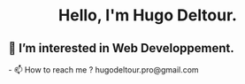 <h1 align=center>Hello, I'm Hugo Deltour.</h1>
<h2>👀 I’m interested in Web Developpement.</h2>
- 📫 How to reach me ? hugodeltour.pro@gmail.com
